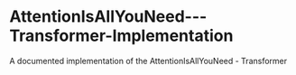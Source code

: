 # AttentionIsAllYouNeed---Transformer-Implementation
A documented implementation of the AttentionIsAllYouNeed - Transformer 
